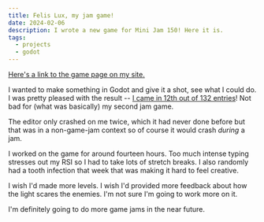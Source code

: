 ```yaml
---
title: Felis Lux, my jam game!
date: 2024-02-06
description: I wrote a new game for Mini Jam 150! Here it is.
tags:
  - projects
  - godot
---
```


[Here's a link to the game page on my site.](/games/felis-lux)

I wanted to make something in Godot and give it a shot, see what I could do. I was pretty pleased with the result -- [I came in 12th out of 132 entries](https://itch.io/jam/mini-jam-150-magic/entries)! Not bad for (what was basically) my second jam game.

The editor only crashed on me twice, which it had never done before but that was in a non-game-jam context so of course it would crash *during* a jam.

I worked on the game for around fourteen hours. Too much intense typing stresses out my RSI so I had to take lots of stretch breaks. I also randomly had a tooth infection that week that was making it hard to feel creative.

I wish I'd made more levels. I wish I'd provided more feedback about how the light scares the enemies. I'm not sure I'm going to work more on it.

I'm definitely going to do more game jams in the near future.
